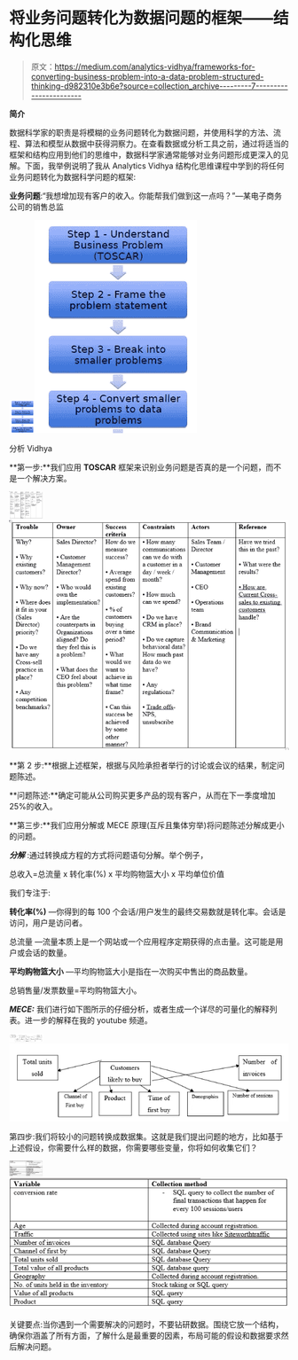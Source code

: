 # 将业务问题转化为数据问题的框架——结构化思维

> 原文：<https://medium.com/analytics-vidhya/frameworks-for-converting-business-problem-into-a-data-problem-structured-thinking-d982310e3b6e?source=collection_archive---------7----------------------->

**简介**

数据科学家的职责是将模糊的业务问题转化为数据问题，并使用科学的方法、流程、算法和模型从数据中获得洞察力。在查看数据或分析工具之前，通过将适当的框架和结构应用到他们的思维中，数据科学家通常能够对业务问题形成更深入的见解。下面，我举例说明了我从 Analytics Vidhya 结构化思维课程中学到的将任何业务问题转化为数据科学问题的框架:

**业务问题**:“我想增加现有客户的收入。你能帮我们做到这一点吗？”—某电子商务公司的销售总监

![](img/732e3aa701bd03635d3ffff5a49580ab.png)![](img/1e8c26e819341c551409c49f244ce731.png)

分析 Vidhya

**第一步:**我们应用 **TOSCAR** 框架来识别业务问题是否真的是一个问题，而不是一个解决方案。

![](img/a02324a96f66c2f02dc997095bd22108.png)![](img/f5d7989642164d851ab2ef42f1e76d5a.png)

**第 2 步:**根据上述框架，根据与风险承担者举行的讨论或会议的结果，制定问题陈述。

**问题陈述:**确定可能从公司购买更多产品的现有客户，从而在下一季度增加 25%的收入。

**第三步:**我们应用分解或 MECE 原理(互斥且集体穷举)将问题陈述分解成更小的问题。

***分解*** :通过转换成方程的方式将问题语句分解。举个例子，

总收入=总流量 x 转化率(%) x 平均购物篮大小 x 平均单位价值

我们专注于:

**转化率(%)** —你得到的每 100 个会话/用户发生的最终交易数就是转化率。会话是访问，用户是访问者。

总流量 —流量本质上是一个网站或一个应用程序定期获得的点击量。这可能是用户或会话的数量。

**平均购物篮大小** —平均购物篮大小是指在一次购买中售出的商品数量。

总销售量/发票数量=平均购物篮大小。

***MECE:*** 我们进行如下图所示的仔细分析，或者生成一个详尽的可量化的解释列表。进一步的解释在我的 youtube 频道。

![](img/d26b659370b0782094bc940ec459ff19.png)![](img/118a58576ee837a68f443d5f95691904.png)

第四步:我们将较小的问题转换成数据集。这就是我们提出问题的地方，比如基于上述假设，你需要什么样的数据，你需要哪些变量，你将如何收集它们？

![](img/af8973fa411ad619ac518224156dd8a7.png)![](img/4e9309e554933ad08c8975a90edd0941.png)

关键要点:当你遇到一个需要解决的问题时，不要钻研数据。围绕它放一个结构，确保你涵盖了所有方面，了解什么是最重要的因素，布局可能的假设和数据要求然后解决问题。